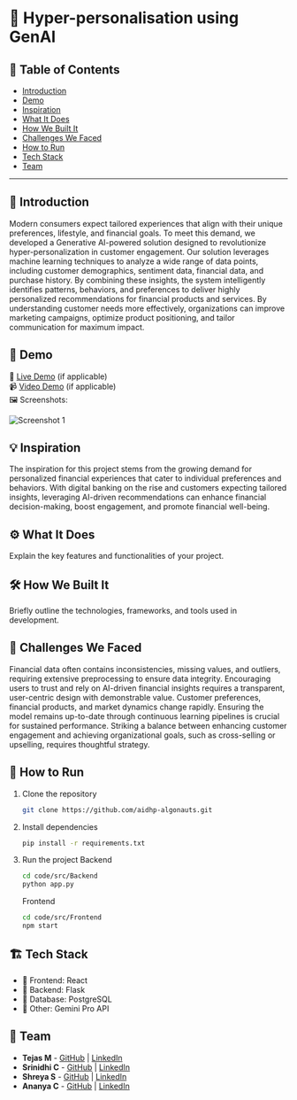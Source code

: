 # 🚀 Hyper-personalisation using GenAI

## 📌 Table of Contents
- [Introduction](#introduction)
- [Demo](#demo)
- [Inspiration](#inspiration)
- [What It Does](#what-it-does)
- [How We Built It](#how-we-built-it)
- [Challenges We Faced](#challenges-we-faced)
- [How to Run](#how-to-run)
- [Tech Stack](#tech-stack)
- [Team](#team)

---

## 🎯 Introduction
Modern consumers expect tailored experiences that align with their unique preferences, lifestyle, and financial goals. To meet this demand, we developed a Generative AI-powered solution designed to revolutionize hyper-personalization in customer engagement. Our solution leverages machine learning techniques to analyze a wide range of data points, including customer demographics, sentiment data, financial data, and purchase history. By combining these insights, the system intelligently identifies patterns, behaviors, and preferences to deliver highly personalized recommendations for financial products and services. By understanding customer needs more effectively, organizations can improve marketing campaigns, optimize product positioning, and tailor communication for maximum impact.

## 🎥 Demo
🔗 [Live Demo](#) (if applicable)  
📹 [Video Demo](#) (if applicable)  
🖼️ Screenshots:

![Screenshot 1](link-to-image)

## 💡 Inspiration
The inspiration for this project stems from the growing demand for personalized financial experiences that cater to individual preferences and behaviors. With digital banking on the rise and customers expecting tailored insights, leveraging AI-driven recommendations can enhance financial decision-making, boost engagement, and promote financial well-being.

## ⚙️ What It Does
Explain the key features and functionalities of your project.

## 🛠️ How We Built It
Briefly outline the technologies, frameworks, and tools used in development.

## 🚧 Challenges We Faced
Financial data often contains inconsistencies, missing values, and outliers, requiring extensive preprocessing to ensure data integrity.
Encouraging users to trust and rely on AI-driven financial insights requires a transparent, user-centric design with demonstrable value.
Customer preferences, financial products, and market dynamics change rapidly. Ensuring the model remains up-to-date through continuous learning pipelines is crucial for sustained performance.
Striking a balance between enhancing customer engagement and achieving organizational goals, such as cross-selling or upselling, requires thoughtful strategy.

## 🏃 How to Run
1. Clone the repository  
   ```sh
   git clone https://github.com/aidhp-algonauts.git
   ```
2. Install dependencies  
   ```sh
   pip install -r requirements.txt
   ```
3. Run the project
   Backend
   ```sh
   cd code/src/Backend
   python app.py
   ```
   Frontend
   ```sh
   cd code/src/Frontend
   npm start
   ```

## 🏗️ Tech Stack
- 🔹 Frontend: React
- 🔹 Backend: Flask
- 🔹 Database: PostgreSQL
- 🔹 Other: Gemini Pro API

## 👥 Team
- **Tejas M** - [GitHub](#) | [LinkedIn](#)
- **Srinidhi C** - [GitHub](#) | [LinkedIn](#)
- **Shreya S** - [GitHub](#) | [LinkedIn](#)
- **Ananya C** - [GitHub](#) | [LinkedIn](#)
